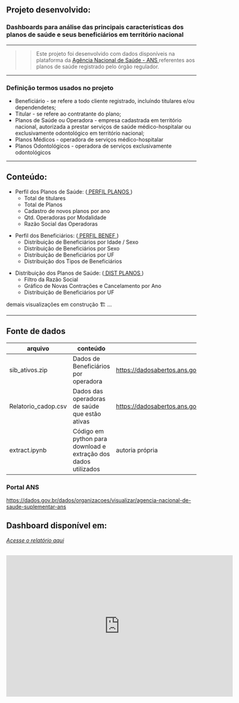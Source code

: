 ## Projeto desenvolvido: 
### Dashboards para análise das principais características dos planos de saúde e seus beneficiários em território nacional

---
>> Este projeto foi desenvolvido com dados disponíveis na plataforma da <a href= https://dados.gov.br/dados/organizacoes/visualizar/agencia-nacional-de-saude-suplementar-ans> Agência Nacional de Saúde - ANS </a> referentes aos planos de saúde registrado pelo órgão regulador.
---

### Definição termos usados no projeto
 - Beneficiário - se refere a todo cliente registrado, incluíndo titulares e/ou dependendetes;
 - Titular - se refere ao contratante do plano;
 - Planos de Saúde ou Operadora - empresa cadastrada em território nacional, autorizada a prestar serviços de saúde médico-hospitalar ou exclusivamente odontológico em território nacional;
 - Planos Médicos - operadora de serviços médico-hospitalar
 - Planos Odontológicos - operadora de serviços exclusivamente odontológicos
---

## Conteúdo:
- Perfil dos Planos de Saúde: (<a href= https://github.com/EZanghi/Portfolio_DataScience/blob/main/ANS_Planos_de_Saude/PERFIL%20PLANOS.pdf> PERFIL PLANOS </a>)
  - Total de titulares
  - Total de Planos
  - Cadastro de novos planos por ano
  - Qtd. Operadoras por Modalidade
  - Razão Social das Operadoras
> 
- Perfil dos Beneficiários: (<a href= https://github.com/EZanghi/Portfolio_DataScience/blob/main/ANS_Planos_de_Saude/PERFIL%20BENEF.pdf> PERFIL BENEF </a>)
  - Distribuição de Beneficiários por Idade / Sexo
  - Distribuição de Beneficiários por Sexo
  - Distribuição de Beneficiários por UF
  - Distribuição dos Tipos de Beneficiários
>  
- Distribuição dos Planos de Saúde: (<a href= https://github.com/EZanghi/Portfolio_DataScience/blob/main/ANS_Planos_de_Saude/DIST%20PLANOS.pdf> DIST PLANOS </a>)
   - Filtro da Razão Social
   - Gráfico de Novas Contrações e Cancelamento por Ano
   - Distribuição de Beneficiários por UF
>
 demais visualizações em construção 🏗️ ...

---

## Fonte de dados

|arquivo|conteúdo|fonte
|---|---|---
|sib_ativos.zip|Dados de Beneficiários por operadora|https://dadosabertos.ans.gov.br/FTP/PDA/dados_de_beneficiarios_por_operadora/
|Relatorio_cadop.csv|Dados das operadoras de saúde que estão ativas|https://dadosabertos.ans.gov.br/FTP/PDA/operadoras_de_plano_de_saude_ativas
|extract.ipynb|Código em python para download e extração dos dados utilizados| autoria própria


### Portal ANS
https://dados.gov.br/dados/organizacoes/visualizar/agencia-nacional-de-saude-suplementar-ans

## Dashboard disponível em: 

*[Acesse o relatório aqui](https://app.powerbi.com/view?r=eyJrIjoiYmMwZTE5ODUtMmEzYi00Zjg4LWI5YTUtMDQ5OTgxM2JkMThmIiwidCI6ImNlODZiOTEzLTkyNzEtNDIxZi04OWUyLTQ4YTBjMGQ0NjQ1NiJ9)*

<br>

<iframe title="analise_plano_saude" width="600" height="373.5" src="https://app.powerbi.com/view?r=eyJrIjoiYmMwZTE5ODUtMmEzYi00Zjg4LWI5YTUtMDQ5OTgxM2JkMThmIiwidCI6ImNlODZiOTEzLTkyNzEtNDIxZi04OWUyLTQ4YTBjMGQ0NjQ1NiJ9" frameborder="0" allowFullScreen="true"></iframe>





